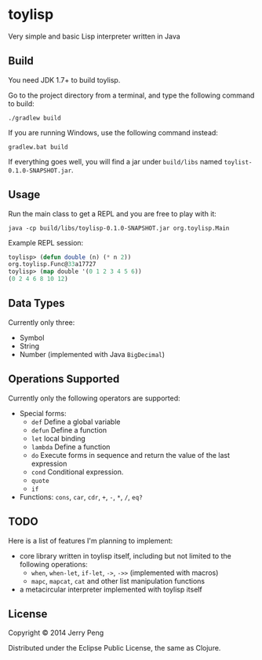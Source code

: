 # toylisp

Very simple and basic Lisp interpreter written in Java

## Build

You need JDK 1.7+ to build toylisp.

Go to the project directory from a terminal, and type the following command
to build:

```
./gradlew build
```

If you are running Windows, use the following command instead:

```
gradlew.bat build
```

If everything goes well, you will find a jar under `build/libs` named `toylist-0.1.0-SNAPSHOT.jar`.

## Usage

Run the main class to get a REPL and you are free to play with it:

```
java -cp build/libs/toylisp-0.1.0-SNAPSHOT.jar org.toylisp.Main
```

Example REPL session:

```lisp
toylisp> (defun double (n) (* n 2))
org.toylisp.Func@33a17727
toylisp> (map double '(0 1 2 3 4 5 6))
(0 2 4 6 8 10 12)
```

## Data Types

Currently only three:

- Symbol
- String
- Number (implemented with Java `BigDecimal`)

## Operations Supported
Currently only the following operators are supported:

- Special forms:
    - `def` Define a global variable
    - `defun` Define a function
    - `let` local binding
    - `lambda` Define a function
    - `do` Execute forms in sequence and return the value of the last expression
    - `cond` Conditional expression.
    - `quote`
    - `if`
- Functions: `cons`, `car`, `cdr`, `+`, `-`, `*`, `/`, `eq?`


## TODO

Here is a list of features I'm planning to implement:

- core library written in toylisp itself, including but not limited to the following operations:
    - `when`, `when-let`, `if-let`, `->`, `->>` (implemented with macros)
    - `mapc`, `mapcat`, `cat` and other list manipulation functions
- a metacircular interpreter implemented with toylisp itself

## License

Copyright © 2014 Jerry Peng

Distributed under the Eclipse Public License, the same as Clojure.

